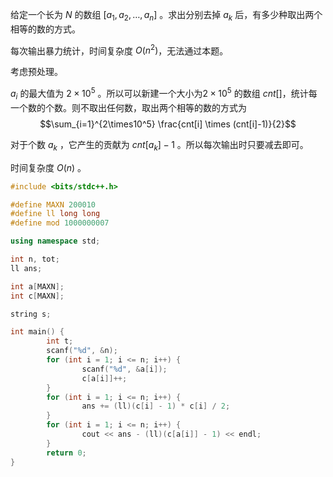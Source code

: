 给定一个长为 $N$ 的数组 $[a_1, a_2, \dots ,a_n]$ 。求出分别去掉 $a_k$ 后，有多少种取出两个相等的数的方式。

每次输出暴力统计，时间复杂度 $O(n ^ 2)$，无法通过本题。

考虑预处理。

$a_i$ 的最大值为 $2\times10^5$ 。所以可以新建一个大小为$2\times10^5$ 的数组 $cnt[]$，统计每一个数的个数。则不取出任何数，取出两个相等的数的方式为 
$$\sum_{i=1}^{2\times10^5}  \frac{cnt[i] \times (cnt[i]-1)}{2}$$

对于个数 $a_k$ ，它产生的贡献为 $cnt[a_k] - 1$ 。所以每次输出时只要减去即可。

时间复杂度 $O(n)$ 。

```cpp
#include <bits/stdc++.h>

#define MAXN 200010
#define ll long long
#define mod 1000000007

using namespace std;

int n, tot;
ll ans;

int a[MAXN];
int c[MAXN];

string s;

int main() {
        int t;
        scanf("%d", &n);
        for (int i = 1; i <= n; i++) {
                scanf("%d", &a[i]);
                c[a[i]]++;
        }
        for (int i = 1; i <= n; i++) {
                ans += (ll)(c[i] - 1) * c[i] / 2;
        }
        for (int i = 1; i <= n; i++) {
                cout << ans - (ll)(c[a[i]] - 1) << endl;
        }
        return 0;
}
```